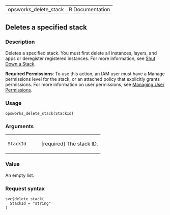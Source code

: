 <table style="width: 100%;">
<tbody>
<tr class="odd">
<td>opsworks_delete_stack</td>
<td style="text-align: right;">R Documentation</td>
</tr>
</tbody>
</table>

## Deletes a specified stack

### Description

Deletes a specified stack. You must first delete all instances, layers,
and apps or deregister registered instances. For more information, see
[Shut Down a
Stack](https://docs.aws.amazon.com/opsworks/latest/userguide/workingstacks-shutting.html).

**Required Permissions**: To use this action, an IAM user must have a
Manage permissions level for the stack, or an attached policy that
explicitly grants permissions. For more information on user permissions,
see [Managing User
Permissions](https://docs.aws.amazon.com/opsworks/latest/userguide/opsworks-security-users.html).

### Usage

    opsworks_delete_stack(StackId)

### Arguments

<table>
<colgroup>
<col style="width: 35%" />
<col style="width: 65%" />
</colgroup>
<tbody>
<tr class="odd">
<td><code id="opsworks_delete_stack_:_StackId">StackId</code></td>
<td><p>[required] The stack ID.</p></td>
</tr>
</tbody>
</table>

### Value

An empty list.

### Request syntax

    svc$delete_stack(
      StackId = "string"
    )
